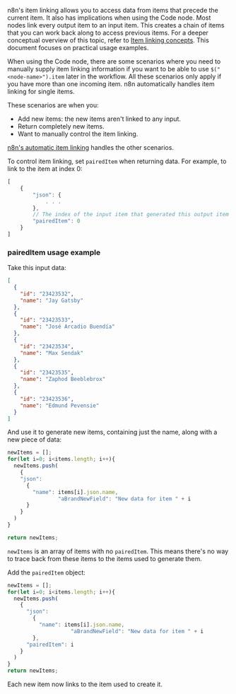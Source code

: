 n8n's item linking allows you to access data from items that precede the current item. It also has implications when using the Code node. Most nodes link every output item to an input item. This creates a chain of items that you can work back along to access previous items. For a deeper conceptual overview of this topic, refer to [Item linking concepts](/data/data-mapping/data-item-linking/item-linking-concepts). This document focuses on practical usage examples.

When using the Code node, there are some scenarios where you need to manually supply item linking information if you want to be able to use `$("<node-name>").item` later in the workflow. All these scenarios only apply if you have more than one incoming item. n8n automatically handles item linking for single items.

These scenarios are when you:

* Add new items: the new items aren't linked to any input.
* Return completely new items.
* Want to manually control the item linking.

[n8n's automatic item linking](/data/data-mapping/data-item-linking/item-linking-concepts/) handles the other scenarios.

To control item linking, set `pairedItem` when returning data. For example, to link to the item at index 0:

```js
[
	{
		"json": {
			. . . 
		},
		// The index of the input item that generated this output item
		"pairedItem": 0
	}
]
```


### pairedItem usage example

Take this input data:

```json
[
  {
    "id": "23423532",
    "name": "Jay Gatsby"
  },
  {
    "id": "23423533",
    "name": "José Arcadio Buendía"
  },
  {
    "id": "23423534",
    "name": "Max Sendak"
  },
  {
    "id": "23423535",
    "name": "Zaphod Beeblebrox"
  },
  {
    "id": "23423536",
    "name": "Edmund Pevensie"
  }
]
```

And use it to generate new items, containing just the name, along with a new piece of data:

```js
newItems = [];
for(let i=0; i<items.length; i++){
  newItems.push(
    {
    "json":
      {
        "name": items[i].json.name,
				"aBrandNewField": "New data for item " + i
      }
    }
  )
}

return newItems;
```

`newItems` is an array of items with no `pairedItem`. This means there's no way to trace back from these items to the items used to generate them.

Add the `pairedItem` object:

```js
newItems = [];
for(let i=0; i<items.length; i++){
  newItems.push(
    {
      "json":
        {
          "name": items[i].json.name,
					"aBrandNewField": "New data for item " + i
        },
      "pairedItem": i
    }    
  )
}
return newItems;
```

Each new item now links to the item used to create it.
